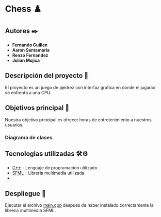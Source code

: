 # Chess ♟️
 
## Autores ✒️
* **Fernando Guillen**
* **Aaron Santamaria** 
* **Renzo Fernandez** 
* **Julian Mujica** 
 
 
## Descripción del proyecto 💬

El proyecto es un juego de ajedrez con interfaz grafica en donde el jugador se enfrenta a una CPU.

 
## Objetivos principal 📜
 
Nuestra objetivo principal es ofrecer horas de entretenimiento a nuestros usuarios.


### Diagrama de clases

 
## Tecnologias utilizadas 🛠️⚙️
 
* [C++](https://devdocs.io/cpp/) - Lenguaje de programacion utilizado
* [SFML](https://www.sfml-dev.org/index.php) - Libreria multimedia utilizada
* 
 
 
## Despliegue 💨
 
Ejecutar el archivo [main.cpp](https://github.com/CS1103/proyecto-final-grupo_juego_ajedrez/blob/main/main.cpp) despues de haber instalado correctamente la libreria multimedia SFML.
 
 


